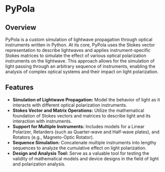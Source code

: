 # PyPola

## Overview

PyPola is a custom simulation of lightwave propagation through optical instruments written in Python.
At its core, PyPola uses the Stokes vector representation to describe lightwaves and applies instrument-specific Stokes
matrices to simulate the effect of various optical polarization instruments on the lightwave.
This approach allows for the simulation of light passing through an arbitrary sequence of instruments, enabling the
analysis of complex optical systems and their impact on light polarization.

## Features

- __Simulation of Lightwave Propagation:__ Model the behavior of light as it interacts with different optical
  polarization instruments.
- __Stokes Vector and Matrix Operations:__ Utilize the mathematical foundation of Stokes vectors and matrices to
  describe light and its interaction with instruments.
- __Support for Multiple Instruments:__ Includes models for a Linear Polarizer, Retarders (such as Quarter-wave and
  Half-wave plates), and Rotators (e.g., Magneto-Optic Rotator).
- __Sequence Simulation:__ Concatenate multiple instruments into lengthy sequences to analyze the cumulative effect on
  light polarization.
- __Design and Analysis Tool:__ Serve as a valuable tool for testing the validity of mathematical models and device
  designs in the field of light and polarization analysis.

